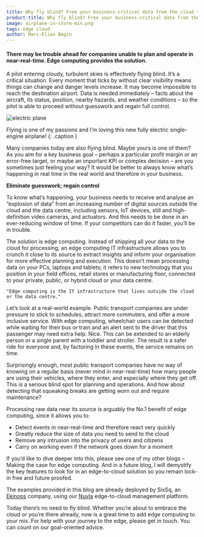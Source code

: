 ```yaml
---
title: Why fly blind? Free your business-critical data from the cloud today
product-title: Why fly blind? Free your business-critical data from the cloud today
image: airplane-in-storm-min.png
tags: edge cloud
author: Marc-Elian Bégin
---
```


#### There may be trouble ahead for companies unable to plan and operate in near-real-time. Edge computing provides the solution.

A pilot entering cloudy, turbulent skies is effectively flying blind. It’s a critical situation. Every moment that ticks by without clear visibility means things can change and danger levels increase. It may become impossible to reach the destination airport. Data is needed immediately – facts about the aircraft, its status, position, nearby hazards, and weather conditions – so the pilot is able to proceed without guesswork and regain full control.

![electric plane](/assets/img/blog/meb-electric-plane.png)

Flying is one of my passions and I’m loving this new fully electric single-engine airplane!
{: .caption }

Many companies today are also flying blind. Maybe yours is one of them? As you aim for a key business goal – perhaps a particular profit margin or an error-free target, or maybe an important KPI or complex decision – are you sometimes just feeling your way? It would be better to always know what’s happening in real time in the real world and therefore in your business.

**Eliminate guesswork; regain control**

To know what’s happening, your business needs to receive and analyse an “explosion of data” from an increasing number of digital sources outside the cloud and the data centre, including sensors, IoT devices, still and high-definition video cameras, and actuators. And this needs to be done in an ever-reducing window of time. If your competitors can do it faster, you’ll be in trouble.

The solution is edge computing. Instead of shipping all your data to the cloud for processing, an edge computing IT infrastructure allows you to crunch it close to its source to extract insights and inform your organisation for more effective planning and execution. This doesn’t mean processing data on your PCs, laptops and tablets; it refers to new technology that you position in your field offices, retail stores or manufacturing floor, connected to your private, public, or hybrid cloud or your data centre.

	"Edge computing is the IT infrastructure that lives outside the cloud or the data centre."

Let’s look at a real-world example. Public transport companies are under pressure to stick to schedules, attract more commuters, and offer a more inclusive service. With edge computing, wheelchair users can be detected while waiting for their bus or train and an alert sent to the driver that this passenger may need extra help. Nice. This can be extended to an elderly person or a single parent with a toddler and stroller. The result is a safer ride for everyone and, by factoring in these events, the service remains on time.

Surprisingly enough, most public transport companies have no way of knowing on a regular basis (never mind in near-real-time) how many people are using their vehicles, where they enter, and especially where they get off. This is a serious blind spot for planning and operations. And how about detecting that squeaking breaks are getting worn out and require maintenance?

Processing raw data near its source is arguably the No.1 benefit of edge computing, since it allows you to:

- Detect events in near-real-time and therefore react very quickly
- Greatly reduce the size of data you need to send to the cloud
- Remove any intrusion into the privacy of users and citizens
- Carry on working even if the network goes down for a moment

If you’d like to dive deeper into this, please see one of my other blogs – Making the case for edge computing. And in a future blog, I will demystify the key features to look for in an edge-to-cloud solution so you remain lock-in free and future proofed.

The examples provided in this blog are already deployed by SixSq, an [Ekinops](https://www.ekinops.com/) company, using our [Nuvla](https://nuvla.io/) edge-to-cloud management platform.

Today there’s no need to fly blind. Whether you’re about to embrace the cloud or you’re there already, now is a great time to add edge computing to your mix. For help with your journey to the edge, please get in touch. You can count on our goal-oriented advice.